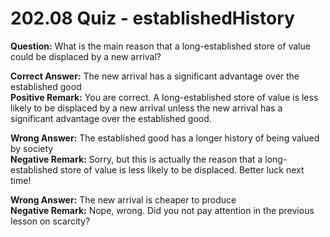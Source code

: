 # 202.08 Quiz - establishedHistory

**Question:** What is the main reason that a long-established store of value could be displaced by a new arrival?

**Correct Answer:** The new arrival has a significant advantage over the established good\
**Positive Remark:** You are correct. A long-established store of value is less likely to be displaced by a new arrival unless the new arrival has a significant advantage over the established good.

**Wrong Answer:** The established good has a longer history of being valued by society\
**Negative Remark:** Sorry, but this is actually the reason that a long-established store of value is less likely to be displaced. Better luck next time!

**Wrong Answer:** The new arrival is cheaper to produce\
**Negative Remark:** Nope, wrong. Did you not pay attention in the previous lesson on scarcity?
